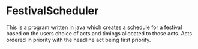 # FestivalScheduler
This is a program written in java which creates a schedule for a festival based on the users choice of acts and timings allocated to those acts. Acts ordered in priority with the headline act being first priority.
